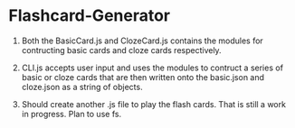 # Flashcard-Generator

1) Both the BasicCard.js and ClozeCard.js contains the modules for contructing basic cards and cloze cards respectively.

2) CLI.js accepts user input and uses the modules to contruct a series of basic or cloze cards that are then written onto the basic.json and cloze.json as a string of objects.

3) Should create another .js file to play the flash cards. That is still a work in progress. Plan to use fs.